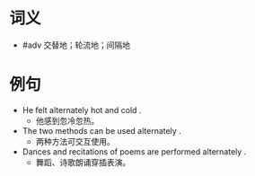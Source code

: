 # 词义
- #adv 交替地；轮流地；间隔地
# 例句
- He felt alternately hot and cold .
	- 他感到忽冷忽热。
- The two methods can be used alternately .
	- 两种方法可交互使用。
- Dances and recitations of poems are performed alternately .
	- 舞蹈、诗歌朗诵穿插表演。
